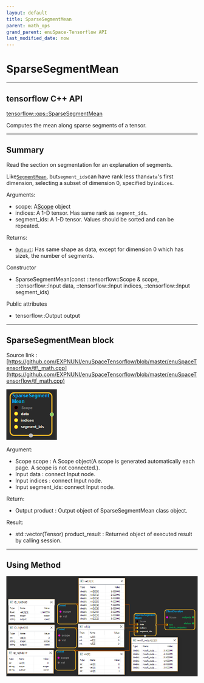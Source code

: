 ```yaml
--- 
layout: default 
title: SparseSegmentMean 
parent: math_ops 
grand_parent: enuSpace-Tensorflow API 
last_modified_date: now 
--- 
```


# SparseSegmentMean

---

## tensorflow C++ API

[tensorflow::ops::SparseSegmentMean](https://www.tensorflow.org/api_docs/cc/class/tensorflow/ops/sparse-segment-mean)

Computes the mean along sparse segments of a tensor.

---

## Summary

Read the section on segmentation for an explanation of segments.

Like[`SegmentMean`](https://www.tensorflow.org/api_docs/cc/class/tensorflow/ops/segment-mean.html#classtensorflow_1_1ops_1_1_segment_mean), but`segment_ids`can have rank less than`data`'s first dimension, selecting a subset of dimension 0, specified by`indices`.

Arguments:

* scope: A[Scope](https://www.tensorflow.org/api_docs/cc/class/tensorflow/scope.html#classtensorflow_1_1_scope) object
* indices: A 1-D tensor. Has same rank as `segment_ids`.
* segment\_ids: A 1-D tensor. Values should be sorted and can be repeated.

Returns:

* [`Output`](https://www.tensorflow.org/api_docs/cc/class/tensorflow/output.html#classtensorflow_1_1_output): Has same shape as data, except for dimension 0 which has size`k`, the number of segments.

Constructor

* SparseSegmentMean\(const ::tensorflow::Scope & scope, ::tensorflow::Input data, ::tensorflow::Input indices, ::tensorflow::Input segment\_ids\) 

Public attributes

* tensorflow::Output output

---

## SparseSegmentMean block

Source link : [https://github.com/EXPNUNI/enuSpaceTensorflow/blob/master/enuSpaceTensorflow/tf\_math.cpp](https://github.com/EXPNUNI/enuSpaceTensorflow/blob/master/enuSpaceTensorflow/tf_math.cpp)

![](../assets/math_SparseSegmentMean_Symbol.png)

Argument:

* Scope scope : A Scope object\(A scope is generated automatically each page. A scope is not connected.\).
* Input data : connect  Input node.
* Input indices : connect  Input node.
* Input segment\_ids: connect Input node.

Return:

* Output product : Output object of SparseSegmentMean class object. 

Result:

* std::vector\(Tensor\) product\_result : Returned object of executed result by calling session.

---

## Using Method

![](../assets/math_SparseSegmentMean_Method.png)

